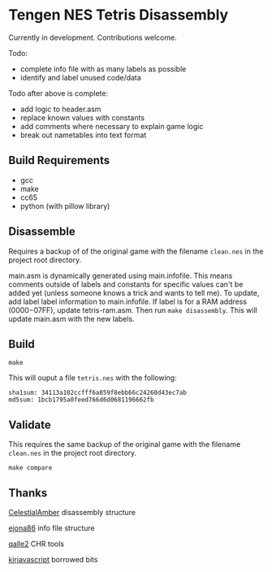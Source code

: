 # Tengen NES Tetris Disassembly

Currently in development.  Contributions welcome.  

Todo:
* complete info file with as many labels as possible
* identify and label unused code/data


Todo after above is complete:
* add logic to header.asm
* replace known values with constants
* add comments where necessary to explain game logic
* break out nametables into text format


## Build Requirements

* gcc
* make
* cc65
* python (with pillow library)

## Disassemble

Requires a backup of of the original game with the filename `clean.nes` in the project root directory.  

main.asm is dynamically generated using main.infofile.  This means comments outside of labels and constants for specific values can't be added yet (unless someone knows a trick and wants to tell me).  To update, add label label information to main.infofile.  If label is for a RAM address ($0000-$07FF), update tetris-ram.asm. Then run `make disassembly`.  This will update main.asm with the new labels.  

## Build

`make`

This will ouput a file `tetris.nes` with the following:

```
sha1sum: 34113a102ccfff6a859f8ebb66c24260d43ec7ab
md5sum: 1bcb1795a0feed766d6d0681196662fb
```

## Validate

This requires the same backup of the original game with the filename `clean.nes` in the project root directory. 

`make compare`

## Thanks

[CelestialAmber](https://github.com/CelestialAmber/TetrisNESDisasm) disassembly structure

[ejona86](https://github.com/ejona86/taus) info file structure

[qalle2](https://github.com/qalle2/nes-util) CHR tools

[kirjavascript](https://github.com/kirjavascript/TetrisGYM) borrowed bits
